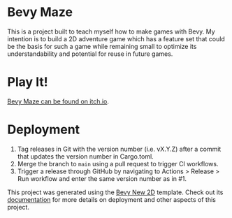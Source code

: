 # Bevy Maze

This is a project built to teach myself how to make games with Bevy. My
intention is to build a 2D adventure game which has a feature set that could be
the basis for such a game while remaining small to optimize its
understandability and potential for reuse in future games.

# Play It!

[Bevy Maze can be found on itch.io](https://jfeaver.itch.io/bevy-maze).

# Deployment

1. Tag releases in Git with the version number (i.e. vX.Y.Z) after a commit that
   updates the version number in Cargo.toml.
2. Merge the branch to `main` using a pull request to trigger CI workflows.
3. Trigger a release through GitHub by navigating to Actions > Release > Run
   workflow and enter the same version number as in #1.

This project was generated using the
[Bevy New 2D](https://github.com/TheBevyFlock/bevy_new_2d) template. Check out its
[documentation](https://github.com/TheBevyFlock/bevy_new_2d/blob/main/README.md)
for more details on deployment and other aspects of this project.
